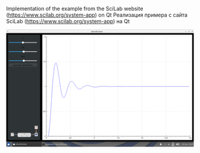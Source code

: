 Implementation of the example from the SciLab website (https://www.scilab.org/system-app) on Qt
Реализация примера с сайта SciLab (https://www.scilab.org/system-app) на Qt


![Image alt](https://github.com/ByMisterAnt/SuchAsTheScilabDemo/blob/8812e2f0002eddd530fca3a3cdd88d3aff91af5f/img/img.png)

